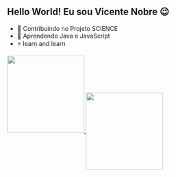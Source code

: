 ## Hello World! Eu sou Vicente Nobre 😉

- 🔭 Contribuindo no Projeto SCIENCE 
- 🌱 Aprendendo Java e JavaScript 
- ⚡ learn and learn
 
 <div>
  <a href="https://github.com/VctNobre">
  <img height="180em" src="https://github-readme-stats.vercel.app/api?username=VctNobre&show_icons=true&theme=github_dark&include_all_commits=true&count_private=true"/>
   <img height="180em" align="center"  src="https://github-readme-stats.vercel.app/api/top-langs/?username=VctNobre&layout=compact&langs_count=7&theme=github_dark"/>
</div>
  
##
  
  
